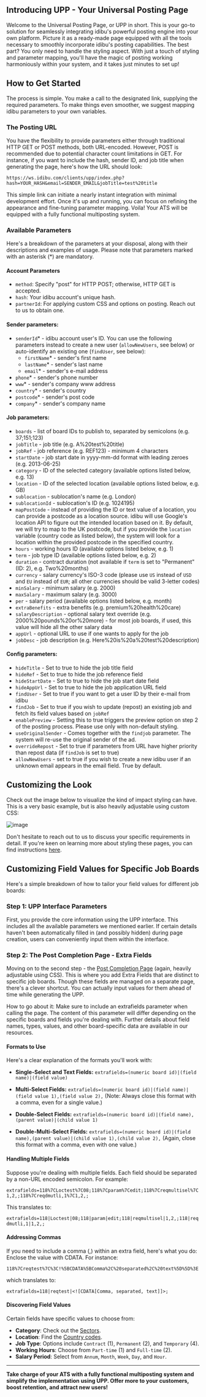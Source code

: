 ## Introducing UPP - Your Universal Posting Page
Welcome to the Universal Posting Page, or UPP in short. This is your go-to solution for seamlessly integrating idibu's powerful posting engine into your own platform. Picture it as a ready-made page equipped with all the tools necessary to smoothly incorporate idibu's posting capabilities. The best part? You only need to handle the styling aspect. With just a touch of styling and parameter mapping, you'll have the magic of posting working harmoniously within your system, and it takes just minutes to set up!

## How to Get Started
The process is simple. You make a call to the designated link, supplying the required parameters. To make things even smoother, we suggest mapping idibu parameters to your own variables.

### The Posting URL
You have the flexibility to provide parameters either through traditional HTTP GET or POST methods, both URL-encoded. However, POST is recommended due to potential character count limitations in GET. For instance, if you want to include the hash, sender ID, and job title when generating the page, here's how the URL should look:

`https://ws.idibu.com/clients/upp/index.php?hash=YOUR_HASH&email=SENDER_EMAIL&jobTitle=test%20title`

This simple link can initiate a nearly instant integration with minimal development effort. Once it's up and running, you can focus on refining the appearance and fine-tuning parameter mapping. Voila! Your ATS will be equipped with a fully functional multiposting system.

### Available Parameters
Here's a breakdown of the parameters at your disposal, along with their descriptions and examples of usage. Please note that parameters marked with an asterisk (*) are mandatory.

#### Account Parameters
- `method`: Specify "post" for HTTP POST; otherwise, HTTP GET is accepted.
- `hash`: Your idibu account's unique hash.
- `partnerId`: For applying custom CSS and options on posting. Reach out to us to obtain one.

#### Sender parameters:
- `senderId`* - idibu account user's ID. You can use the following parameters instead to create a new user (`allowNewUsers`, see below) or auto-identify an existing one (`findUser`, see below):
   - `firstName`* - sender's first name
   - `lastName`* - sender's last name
   - `email`* - sender's e-mail address
- `phone`* - sender's phone number
- `www`* - sender's company www address
- `country`* - sender's country
- `postcode`* - sender's post code
- `company`* - sender's company name

#### Job parameters:
- `boards` - list of board IDs to publish to, separated by semicolons (e.g. 37;151;123)
- `jobTitle` - job title (e.g. A%20test%20title)
- `jobRef` - job reference (e.g. REF123) - minimum 4 characters
- `startDate` - job start date in yyyy-mm-dd format with leading zeroes (e.g. 2013-06-25)
- `category` - ID of the selected category (available options listed below, e.g. 13)
- `location` - ID of the selected location (available options listed below, e.g. GB)
- `sublocation` - sublocation's name (e.g. London)
- `sublocationId` - sublocation's ID (e.g. 1024195)
- `mapPostCode` - instead of providing the ID or text value of a location, you can provide a postcode as a location source. idibu will use Google's location API to figure out the intended location based on it. By default, we will try to map to the UK postcode, but if you provide the `location` variable (country code as listed below), the system will look for a location within the provided postcode in the specified country.
- `hours` - working hours ID (available options listed below, e.g. 1)
- `term` - job type ID (available options listed below, e.g. 2)
- `duration` - contract duration (not available if `term` is set to "Permanent" (ID: 2), e.g. Two%20months)
- `currency` - salary currency's ISO-3 code (please use `US` instead of `USD` and `EU` instead of `EUR`; all other currencies should be valid 3-letter codes)
- `minSalary` - minimum salary (e.g. 2000)
- `maxSalary` - maximum salary (e.g. 3000)
- `per` - salary period (available options listed below, e.g. month)
- `extraBenefits` - extra benefits (e.g. premium%20health%20care)
- `salaryDescription` - optional salary text override (e.g. 2000%20pounds%20or%20more) - for most job boards, if used, this value will hide all the other salary data
- `appUrl` - optional URL to use if one wants to apply for the job
- `jobDesc` - job description (e.g. Here%20is%20a%20test%20description)

#### Config parameters:
- `hideTitle` - Set to true to hide the job title field
- `hideRef` - Set to true to hide the job reference field
- `hideStartDate` - Set to true to hide the job start date field
- `hideAppUrl` - Set to true to hide the job application URL field
- `findUser` - Set to true if you want to get a user ID by their e-mail from idibu
- `findJob` - Set to true if you wish to update (repost) an existing job and fetch its field values based on `jobRef`
- `enablePreview` - Setting this to true triggers the preview option on step 2 of the posting process. Please use only with non-default styling.
- `useOriginalSender` - Comes together with the `findjob` parameter. The system will re-use the original sender of the ad.
- `overrideRepost` - Set to true if parameters from URL have higher priority than repost data (if `findJob` is set to true)
- `allowNewUsers` - set to true if you wish to create a new idibu user if an unknown email appears in the email field. True by default.

## Customizing the Look
Check out the image below to visualize the kind of impact styling can have. This is a very basic example, but is also heavily adjustable using custom CSS:

![image](https://www.idibu.com/images/UPP.png)

Don't hesitate to reach out to us to discuss your specific requirements in detail. If you're keen on learning more about styling these pages, you can find instructions [here](https://github.com/oneworldmarket/idibu-api/blob/master/UPP/styling.md).

## Customizing Field Values for Specific Job Boards
Here's a simple breakdown of how to tailor your field values for different job boards:

### Step 1: UPP Interface Parameters
First, you provide the core information using the UPP interface. This includes all the available parameters we mentioned earlier. If certain details haven't been automatically filled in (and possibly hidden) during page creation, users can conveniently input them within the interface.

### Step 2: The Post Completion Page - Extra Fields
Moving on to the second step - the [Post Completion Page](https://github.com/oneworldmarket/idibu-api/blob/master/posting-api/pcp.md) (again, heavily adjustable using CSS). This is where you add Extra Fields that are distinct to specific job boards. Though these fields are managed on a separate page, there's a clever shortcut. You can actually input values for them ahead of time while generating the UPP.

How to go about it: Make sure to include an extrafields parameter when calling the page. The content of this parameter will differ depending on the specific boards and fields you're dealing with. Further details about field names, types, values, and other board-specific data are available in our resources.

#### Formats to Use
Here's a clear explanation of the formats you'll work with:

- **Single-Select and Text Fields:**
  `extrafields=(numeric board id)|(field name)|(field value)`

- **Multi-Select Fields:**
  `extrafields=(numeric board id)|(field name)|(field value 1),(field value 2),`
  (Note: Always close this format with a comma, even for a single value.)

- **Double-Select Fields:**
  `extrafields=(numeric board id)|(field name),(parent value)|(child value 1)`

- **Double-Multi-Select Fields:**
  `extrafields=(numeric board id)|(field name),(parent value)|(child value 1),(child value 2),`
  (Again, close this format with a comma, even with one value.)

#### Handling Multiple Fields

Suppose you're dealing with multiple fields. Each field should be separated by a non-URL encoded semicolon. For example:

`extrafields=118%7CLoctest%7C08;118%7Cparam%7Cedit;118%7Creqmultisel%7C1,2,;118%7Creqdmutli,1%7C1,2,;`

This translates to:

`extrafields=118|Loctest|08;118|param|edit;118|reqmultisel|1,2,;118|reqdmutli,1|1,2,;`

#### Addressing Commas

If you need to include a comma (,) within an extra field, here's what you do: Enclose the value with CDATA. For instance:

`118%7Creqtest%7C%3C!%5BCDATA%5BComma%2C%20separated%2C%20text%5D%5D%3E`

which translates to:

`extrafields=118|reqtest|<![CDATA[Comma, separated, text]]>;`

#### Discovering Field Values

Certain fields have specific values to choose from:

- **Category**: Check out the [Sectors](https://github.com/oneworldmarket/idibu-api/blob/master/posting-api/Sector-and-locations.md#sectors).
- **Location**: Find the [Country codes](https://github.com/oneworldmarket/idibu-api/blob/master/posting-api/Sector-and-locations.md#country-codes).
- **Job Type**: Options include `Contract` (1), `Permanent` (2), and `Temporary` (4).
- **Working Hours**: Choose from `Part-time` (1) and `Full-time` (2).
- **Salary Period**: Select from `Annum`, `Month`, `Week`, `Day`, and `Hour`.

---

**Take charge of your ATS with a fully functional multiposting system and simplify the implementation using UPP. Offer more to your customers, boost retention, and attract new users!**
